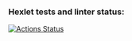 ### Hexlet tests and linter status:
[![Actions Status](https://github.com/RomanticGirl/python-project-lvl1/workflows/hexlet-check/badge.svg)](https://github.com/RomanticGirl/python-project-lvl1/actions)